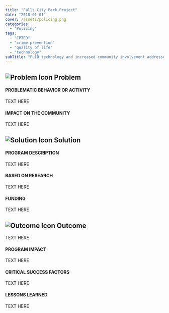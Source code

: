 ```yaml
---
title: "Falls City Park Project" 
date: "2018-01-01"
cover: /assets/policing.png
categories:
  - "Policing"
tags:
  - "CPTED"
  - "crime prevention"
  - "quality of life"
  - "technology"
subTitle: "FLIR technology and increased community involvement addressed a number of livability issues associated with a city park."
---
```

## ![Problem Icon](https://github.com/google/material-design-icons/raw/master/alert/1x_web/ic_error_outline_black_48dp.png "Problem") Problem

#### PROBLEMATIC BEHAVIOR OR ACTIVITY

TEXT HERE

#### IMPACT ON THE COMMUNITY

TEXT HERE

## ![Solution Icon](https://github.com/google/material-design-icons/raw/master/action/1x_web/ic_lightbulb_outline_black_48dp.png "Solution") Solution

#### PROGRAM DESCRIPTION

TEXT HERE

#### BASED ON RESEARCH

TEXT HERE

#### FUNDING

TEXT HERE

## ![Outcome Icon](https://github.com/google/material-design-icons/raw/master/action/1x_web/ic_view_list_black_48dp.png "Outcome") Outcome

TEXT HERE

#### PROGRAM IMPACT

TEXT HERE

#### CRITICAL SUCCESS FACTORS

TEXT HERE

#### LESSONS LEARNED

TEXT HERE
